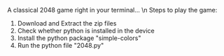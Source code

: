 A classical 2048 game right in your terminal... \n
Steps to play the game:
  1) Download and Extract the zip files
  2) Check whether python is installed in the device
  3) Install the python package "simple-colors"
  3) Run the python file "2048.py"
  
